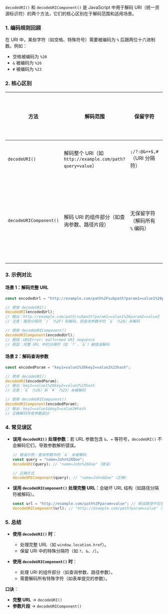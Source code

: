 `decodeURI()` 和 `decodeURIComponent()` 是 JavaScript 中用于解码 URI（统一资源标识符）的两个方法，它们的核心区别在于解码范围和适用场景。

### **1. 编码规则回顾**

在 URI 中，某些字符（如空格、特殊符号）需要被编码为 `%` 后跟两位十六进制数。例如：

- 空格被编码为 `%20`
- `&` 被编码为 `%26`
- `#` 被编码为 `%23`

### **2. 核心区别**

| 方法                   | 解码范围                                                 | 保留字符                        | 典型应用场景           |
| ---------------------- | -------------------------------------------------------- | ------------------------------- | ---------------------- |
| `decodeURI()`          | 解码整个 URI（如 `http://example.com/path?query=value`） | `;/?:@&=+$,#`（URI 分隔符）     | 解码完整 URL           |
| `decodeURIComponent()` | 解码 URI 的组件部分（如查询参数、路径片段）              | 无保留字符（解码所有 `%` 编码） | 解码查询参数或路径参数 |

### **3. 示例对比**

#### **场景 1：解码完整 URL**

```javascript
const encodedUrl = "http://example.com/path%2Fsubpath?param1=value1%26param2=value2";

// 使用 decodeURI()
decodeURI(encodedUrl);
// 输出：http://example.com/path/subpath?param1=value1%26param2=value2
// 注意：路径分隔符 `/`（%2F）和解码，但查询参数中的 `&`（%26）未解码

// 使用 decodeURIComponent()
decodeURIComponent(encodedUrl);
// 报错：URIError: malformed URI sequence
// 原因：完整 URL 中的分隔符（如 `?`、`&`）被错误解码
```

#### **场景 2：解码查询参数**

```javascript
const encodedParam = "key1=value1%26key2=value2%23hash";

// 使用 decodeURI()
decodeURI(encodedParam);
// 输出：key1=value1%26key2=value2%23hash
// 注意：`&`（%26）和 `#`（%23）未被解码

// 使用 decodeURIComponent()
decodeURIComponent(encodedParam);
// 输出：key1=value1&key2=value2#hash
// 正确解码所有参数部分
```

### **4. 常见误区**

- **误用 `decodeURI()` 处理参数**：若 URL 参数包含 `&`、`=` 等符号，`decodeURI()` 不会解码它们，导致参数解析错误。

  ```javascript
  // 错误示例：查询参数中的 `&` 未被解码
  const query = "name=John%26Doe";
  decodeURI(query); // "name=John%26Doe"（错误）

  // 正确方式
  decodeURIComponent(query); // "name=John&Doe"（正确）
  ```

- **误用 `decodeURIComponent()` 处理完整 URL**：会破坏 URL 结构（如路径分隔符被解码）。
  ```javascript
  const url = "http://example.com/path%3Fparam=value"; // 假设路径中包含 `?`
  decodeURIComponent(url); // "http://example.com/path?param=value"（错误，路径被截断）
  ```

### **5. 总结**

- **使用 `decodeURI()` 时**：

  - 处理完整 URL（如 `window.location.href`）。
  - 保留 URI 中的特殊分隔符（如 `?`、`&`、`/`）。

- **使用 `decodeURIComponent()` 时**：
  - 处理 URI 的组件部分（如查询参数、路径参数）。
  - 需要解码所有特殊字符（如表单提交的参数）。

**口诀**：

- **完整 URL** → `decodeURI()`
- **参数片段** → `decodeURIComponent()`
